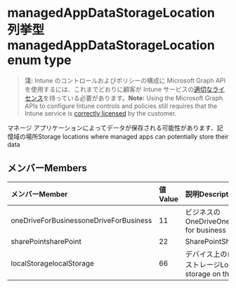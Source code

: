 # <a name="managedappdatastoragelocation-enum-type"></a><span data-ttu-id="96d29-101">managedAppDataStorageLocation 列挙型</span><span class="sxs-lookup"><span data-stu-id="96d29-101">managedAppDataStorageLocation enum type</span></span>

> <span data-ttu-id="96d29-102">**注:** Intune のコントロールおよびポリシーの構成に Microsoft Graph API を使用するには、これまでどおりに顧客が Intune サービスの[適切なライセンス](https://go.microsoft.com/fwlink/?linkid=839381)を持っている必要があります。</span><span class="sxs-lookup"><span data-stu-id="96d29-102">**Note:** Using the Microsoft Graph APIs to configure Intune controls and policies still requires that the Intune service is [correctly licensed](https://go.microsoft.com/fwlink/?linkid=839381) by the customer.</span></span>

<span data-ttu-id="96d29-103">マネージ アプリケーションによってデータが保存される可能性があります、記憶域の場所</span><span class="sxs-lookup"><span data-stu-id="96d29-103">Storage locations where managed apps can potentially store their data</span></span>
## <a name="members"></a><span data-ttu-id="96d29-104">メンバー</span><span class="sxs-lookup"><span data-stu-id="96d29-104">Members</span></span>
|<span data-ttu-id="96d29-105">メンバー</span><span class="sxs-lookup"><span data-stu-id="96d29-105">Member</span></span>|<span data-ttu-id="96d29-106">値</span><span class="sxs-lookup"><span data-stu-id="96d29-106">Value</span></span>|<span data-ttu-id="96d29-107">説明</span><span class="sxs-lookup"><span data-stu-id="96d29-107">Description</span></span>|
|:---|:---|:---|
|<span data-ttu-id="96d29-108">oneDriveForBusiness</span><span class="sxs-lookup"><span data-stu-id="96d29-108">oneDriveForBusiness</span></span>|<span data-ttu-id="96d29-109">1</span><span class="sxs-lookup"><span data-stu-id="96d29-109">1</span></span>|<span data-ttu-id="96d29-110">ビジネスの OneDrive</span><span class="sxs-lookup"><span data-stu-id="96d29-110">OneDrive for business</span></span>|
|<span data-ttu-id="96d29-111">sharePoint</span><span class="sxs-lookup"><span data-stu-id="96d29-111">sharePoint</span></span>|<span data-ttu-id="96d29-112">2</span><span class="sxs-lookup"><span data-stu-id="96d29-112">2</span></span>|<span data-ttu-id="96d29-113">SharePoint</span><span class="sxs-lookup"><span data-stu-id="96d29-113">SharePoint</span></span>|
|<span data-ttu-id="96d29-114">localStorage</span><span class="sxs-lookup"><span data-stu-id="96d29-114">localStorage</span></span>|<span data-ttu-id="96d29-115">6</span><span class="sxs-lookup"><span data-stu-id="96d29-115">6</span></span>|<span data-ttu-id="96d29-116">デバイス上のローカル ストレージ</span><span class="sxs-lookup"><span data-stu-id="96d29-116">Local storage on the device</span></span>|



